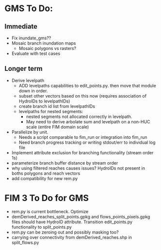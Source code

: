 # GMS To Do: 
## Immediate
- Fix inundate_gms??
- Mosaic branch inundation maps
    - Mosaic polygons vs rasters?
- Evaluate with test cases


## Longer term
- Derive levelpath
    - ADD levelpaths capabilities to edit_points.py. then move that module down in order.
    - subset other vectors based on this now (requires association of HydroIDs to levelpathIDs)
    - create branch id list from levelpathIDs
    - levelpaths for nested segments: 
        - nested segments not allocated correctly in levelpath. 
        - May need to derive arbolate sum and levelpath on a non-HUC scale (entire FIM domain scale)
- Parallelize by unit. 
    - Needs a script comparable to fim_run or integration into fim_run
    - Need branch progress tracking or writing stdout/err to individual log file
- Implement attribute exclusion for branching functionality (stream order 1s)
- parameterize branch buffer distance by stream order
- why using filtered reaches causes issues? HydroIDs not present in boths polygons and reach vectors
- add compatibility for new rem.py

# FIM 3 To Do for GMS
- rem.py is current bottleneck. Optimize
- demDerived_reaches_split_points.gpkg and flows_points_pixels.gpkg files should have HydroID attribute. Transition edit_points.py functionality to split_points.py
- rem.py can be zeroing out and possibly masking too?
- carrying over connectivity from demDerived_reaches.shp in split_flows.py

